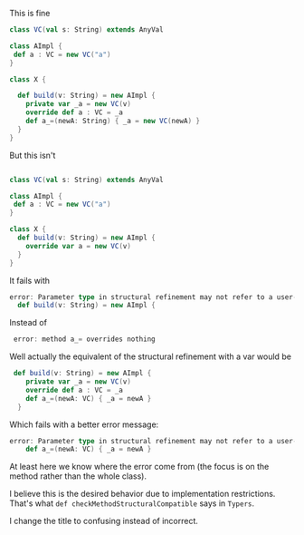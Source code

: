 This is fine

```scala
class VC(val s: String) extends AnyVal

class AImpl {
 def a : VC = new VC("a")
}

class X {

  def build(v: String) = new AImpl {
    private var _a = new VC(v)    
    override def a : VC = _a
    def a_=(newA: String) { _a = new VC(newA) }
  }
}
```

But this isn't

```scala

class VC(val s: String) extends AnyVal

class AImpl {
 def a : VC = new VC("a")
}

class X {
  def build(v: String) = new AImpl {
    override var a = new VC(v)
  }
}
```

It fails with

```scala
error: Parameter type in structural refinement may not refer to a user-defined value class
  def build(v: String) = new AImpl {
```

Instead of

```scala
 error: method a_= overrides nothing
```
Well actually the equivalent of the structural refinement with a var would be

```scala
 def build(v: String) = new AImpl {
    private var _a = new VC(v)    
    override def a : VC = _a
    def a_=(newA: VC) { _a = newA }
  }
```

Which fails with a better error message:

```scala
error: Parameter type in structural refinement may not refer to a user-defined value class
    def a_=(newA: VC) { _a = newA }
```

At least here we know where the error come from (the focus is on the method rather than the whole class).

I believe this is the desired behavior due to implementation restrictions. That's what `def checkMethodStructuralCompatible` says in `Typers`.

I change the title to confusing instead of incorrect.
